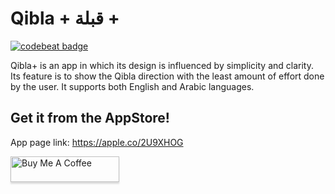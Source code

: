 # Qibla + قبلة +

<a href="https://codebeat.co/projects/github-com-abdulelahhajjar-qiblaplus-master"><img alt="codebeat badge" src="https://codebeat.co/badges/58bfdbfb-c614-435c-a495-0cd2e2a73de9" /></a>

Qibla+ is an app in which its design is influenced by simplicity and clarity. Its feature is to show the Qibla direction with the least amount of effort done by the user. It supports both English and Arabic languages.

## Get it from the AppStore!

App page link: https://apple.co/2U9XHOG

<a href="https://www.buymeacoffee.com/AbdulelahHajjar" target="_blank"><img src="https://www.buymeacoffee.com/assets/img/custom_images/orange_img.png" alt="Buy Me A Coffee" style="height: 41px !important;width: 174px !important;box-shadow: 0px 3px 2px 0px rgba(190, 190, 190, 0.5) !important;-webkit-box-shadow: 0px 3px 2px 0px rgba(190, 190, 190, 0.5) !important;" ></a>
